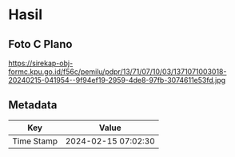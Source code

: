 # Hasil

## Foto C Plano

https://sirekap-obj-formc.kpu.go.id/f56c/pemilu/pdpr/13/71/07/10/03/1371071003018-20240215-041954--9f94ef19-2959-4de8-97fb-3074611e53fd.jpg


## Metadata

| Key        | Value               |
| ---------- | ------------------- |
| Time Stamp | 2024-02-15 07:02:30 |



